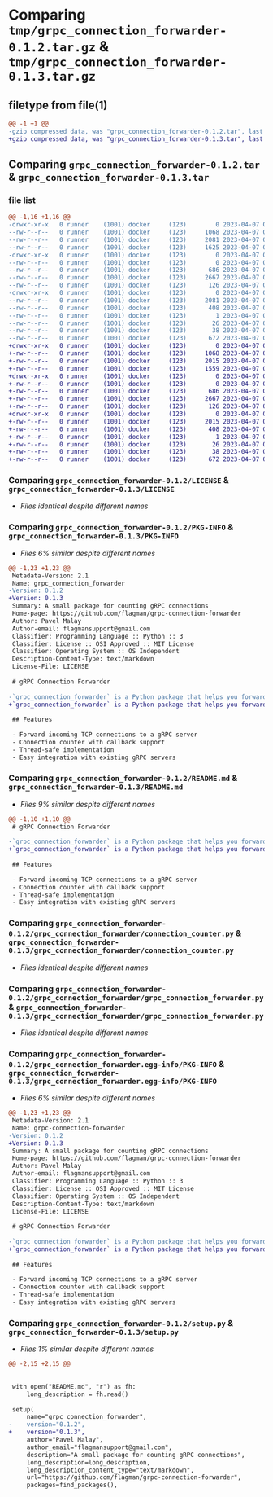 # Comparing `tmp/grpc_connection_forwarder-0.1.2.tar.gz` & `tmp/grpc_connection_forwarder-0.1.3.tar.gz`

## filetype from file(1)

```diff
@@ -1 +1 @@
-gzip compressed data, was "grpc_connection_forwarder-0.1.2.tar", last modified: Fri Apr  7 09:06:56 2023, max compression
+gzip compressed data, was "grpc_connection_forwarder-0.1.3.tar", last modified: Fri Apr  7 09:16:33 2023, max compression
```

## Comparing `grpc_connection_forwarder-0.1.2.tar` & `grpc_connection_forwarder-0.1.3.tar`

### file list

```diff
@@ -1,16 +1,16 @@
-drwxr-xr-x   0 runner    (1001) docker     (123)        0 2023-04-07 09:06:56.495176 grpc_connection_forwarder-0.1.2/
--rw-r--r--   0 runner    (1001) docker     (123)     1068 2023-04-07 09:06:35.000000 grpc_connection_forwarder-0.1.2/LICENSE
--rw-r--r--   0 runner    (1001) docker     (123)     2081 2023-04-07 09:06:56.491176 grpc_connection_forwarder-0.1.2/PKG-INFO
--rw-r--r--   0 runner    (1001) docker     (123)     1625 2023-04-07 09:06:35.000000 grpc_connection_forwarder-0.1.2/README.md
-drwxr-xr-x   0 runner    (1001) docker     (123)        0 2023-04-07 09:06:56.491176 grpc_connection_forwarder-0.1.2/grpc_connection_forwarder/
--rw-r--r--   0 runner    (1001) docker     (123)        0 2023-04-07 09:06:35.000000 grpc_connection_forwarder-0.1.2/grpc_connection_forwarder/__init__.py
--rw-r--r--   0 runner    (1001) docker     (123)      686 2023-04-07 09:06:35.000000 grpc_connection_forwarder-0.1.2/grpc_connection_forwarder/connection_counter.py
--rw-r--r--   0 runner    (1001) docker     (123)     2667 2023-04-07 09:06:35.000000 grpc_connection_forwarder-0.1.2/grpc_connection_forwarder/grpc_connection_forwarder.py
--rw-r--r--   0 runner    (1001) docker     (123)      126 2023-04-07 09:06:35.000000 grpc_connection_forwarder-0.1.2/grpc_connection_forwarder/lock_with_value.py
-drwxr-xr-x   0 runner    (1001) docker     (123)        0 2023-04-07 09:06:56.491176 grpc_connection_forwarder-0.1.2/grpc_connection_forwarder.egg-info/
--rw-r--r--   0 runner    (1001) docker     (123)     2081 2023-04-07 09:06:56.000000 grpc_connection_forwarder-0.1.2/grpc_connection_forwarder.egg-info/PKG-INFO
--rw-r--r--   0 runner    (1001) docker     (123)      408 2023-04-07 09:06:56.000000 grpc_connection_forwarder-0.1.2/grpc_connection_forwarder.egg-info/SOURCES.txt
--rw-r--r--   0 runner    (1001) docker     (123)        1 2023-04-07 09:06:56.000000 grpc_connection_forwarder-0.1.2/grpc_connection_forwarder.egg-info/dependency_links.txt
--rw-r--r--   0 runner    (1001) docker     (123)       26 2023-04-07 09:06:56.000000 grpc_connection_forwarder-0.1.2/grpc_connection_forwarder.egg-info/top_level.txt
--rw-r--r--   0 runner    (1001) docker     (123)       38 2023-04-07 09:06:56.495176 grpc_connection_forwarder-0.1.2/setup.cfg
--rw-r--r--   0 runner    (1001) docker     (123)      672 2023-04-07 09:06:35.000000 grpc_connection_forwarder-0.1.2/setup.py
+drwxr-xr-x   0 runner    (1001) docker     (123)        0 2023-04-07 09:16:33.711755 grpc_connection_forwarder-0.1.3/
+-rw-r--r--   0 runner    (1001) docker     (123)     1068 2023-04-07 09:16:18.000000 grpc_connection_forwarder-0.1.3/LICENSE
+-rw-r--r--   0 runner    (1001) docker     (123)     2015 2023-04-07 09:16:33.711755 grpc_connection_forwarder-0.1.3/PKG-INFO
+-rw-r--r--   0 runner    (1001) docker     (123)     1559 2023-04-07 09:16:18.000000 grpc_connection_forwarder-0.1.3/README.md
+drwxr-xr-x   0 runner    (1001) docker     (123)        0 2023-04-07 09:16:33.707755 grpc_connection_forwarder-0.1.3/grpc_connection_forwarder/
+-rw-r--r--   0 runner    (1001) docker     (123)        0 2023-04-07 09:16:18.000000 grpc_connection_forwarder-0.1.3/grpc_connection_forwarder/__init__.py
+-rw-r--r--   0 runner    (1001) docker     (123)      686 2023-04-07 09:16:18.000000 grpc_connection_forwarder-0.1.3/grpc_connection_forwarder/connection_counter.py
+-rw-r--r--   0 runner    (1001) docker     (123)     2667 2023-04-07 09:16:18.000000 grpc_connection_forwarder-0.1.3/grpc_connection_forwarder/grpc_connection_forwarder.py
+-rw-r--r--   0 runner    (1001) docker     (123)      126 2023-04-07 09:16:18.000000 grpc_connection_forwarder-0.1.3/grpc_connection_forwarder/lock_with_value.py
+drwxr-xr-x   0 runner    (1001) docker     (123)        0 2023-04-07 09:16:33.707755 grpc_connection_forwarder-0.1.3/grpc_connection_forwarder.egg-info/
+-rw-r--r--   0 runner    (1001) docker     (123)     2015 2023-04-07 09:16:33.000000 grpc_connection_forwarder-0.1.3/grpc_connection_forwarder.egg-info/PKG-INFO
+-rw-r--r--   0 runner    (1001) docker     (123)      408 2023-04-07 09:16:33.000000 grpc_connection_forwarder-0.1.3/grpc_connection_forwarder.egg-info/SOURCES.txt
+-rw-r--r--   0 runner    (1001) docker     (123)        1 2023-04-07 09:16:33.000000 grpc_connection_forwarder-0.1.3/grpc_connection_forwarder.egg-info/dependency_links.txt
+-rw-r--r--   0 runner    (1001) docker     (123)       26 2023-04-07 09:16:33.000000 grpc_connection_forwarder-0.1.3/grpc_connection_forwarder.egg-info/top_level.txt
+-rw-r--r--   0 runner    (1001) docker     (123)       38 2023-04-07 09:16:33.711755 grpc_connection_forwarder-0.1.3/setup.cfg
+-rw-r--r--   0 runner    (1001) docker     (123)      672 2023-04-07 09:16:18.000000 grpc_connection_forwarder-0.1.3/setup.py
```

### Comparing `grpc_connection_forwarder-0.1.2/LICENSE` & `grpc_connection_forwarder-0.1.3/LICENSE`

 * *Files identical despite different names*

### Comparing `grpc_connection_forwarder-0.1.2/PKG-INFO` & `grpc_connection_forwarder-0.1.3/PKG-INFO`

 * *Files 6% similar despite different names*

```diff
@@ -1,23 +1,23 @@
 Metadata-Version: 2.1
 Name: grpc_connection_forwarder
-Version: 0.1.2
+Version: 0.1.3
 Summary: A small package for counting gRPC connections
 Home-page: https://github.com/flagman/grpc-connection-forwarder
 Author: Pavel Malay
 Author-email: flagmansupport@gmail.com
 Classifier: Programming Language :: Python :: 3
 Classifier: License :: OSI Approved :: MIT License
 Classifier: Operating System :: OS Independent
 Description-Content-Type: text/markdown
 License-File: LICENSE
 
 # gRPC Connection Forwarder
 
-`grpc_connection_forwarder` is a Python package that helps you forward incoming TCP connections to a gRPC server. It is particularly useful when you want to expose your gRPC services to non-gRPC clients or when you need to track the number of active connections.
+`grpc_connection_forwarder` is a Python package that helps you forward incoming TCP connections to a gRPC server. It is particularly useful when you need to track the number of active connections.
 
 ## Features
 
 - Forward incoming TCP connections to a gRPC server
 - Connection counter with callback support
 - Thread-safe implementation
 - Easy integration with existing gRPC servers
```

### Comparing `grpc_connection_forwarder-0.1.2/README.md` & `grpc_connection_forwarder-0.1.3/README.md`

 * *Files 9% similar despite different names*

```diff
@@ -1,10 +1,10 @@
 # gRPC Connection Forwarder
 
-`grpc_connection_forwarder` is a Python package that helps you forward incoming TCP connections to a gRPC server. It is particularly useful when you want to expose your gRPC services to non-gRPC clients or when you need to track the number of active connections.
+`grpc_connection_forwarder` is a Python package that helps you forward incoming TCP connections to a gRPC server. It is particularly useful when you need to track the number of active connections.
 
 ## Features
 
 - Forward incoming TCP connections to a gRPC server
 - Connection counter with callback support
 - Thread-safe implementation
 - Easy integration with existing gRPC servers
```

### Comparing `grpc_connection_forwarder-0.1.2/grpc_connection_forwarder/connection_counter.py` & `grpc_connection_forwarder-0.1.3/grpc_connection_forwarder/connection_counter.py`

 * *Files identical despite different names*

### Comparing `grpc_connection_forwarder-0.1.2/grpc_connection_forwarder/grpc_connection_forwarder.py` & `grpc_connection_forwarder-0.1.3/grpc_connection_forwarder/grpc_connection_forwarder.py`

 * *Files identical despite different names*

### Comparing `grpc_connection_forwarder-0.1.2/grpc_connection_forwarder.egg-info/PKG-INFO` & `grpc_connection_forwarder-0.1.3/grpc_connection_forwarder.egg-info/PKG-INFO`

 * *Files 6% similar despite different names*

```diff
@@ -1,23 +1,23 @@
 Metadata-Version: 2.1
 Name: grpc-connection-forwarder
-Version: 0.1.2
+Version: 0.1.3
 Summary: A small package for counting gRPC connections
 Home-page: https://github.com/flagman/grpc-connection-forwarder
 Author: Pavel Malay
 Author-email: flagmansupport@gmail.com
 Classifier: Programming Language :: Python :: 3
 Classifier: License :: OSI Approved :: MIT License
 Classifier: Operating System :: OS Independent
 Description-Content-Type: text/markdown
 License-File: LICENSE
 
 # gRPC Connection Forwarder
 
-`grpc_connection_forwarder` is a Python package that helps you forward incoming TCP connections to a gRPC server. It is particularly useful when you want to expose your gRPC services to non-gRPC clients or when you need to track the number of active connections.
+`grpc_connection_forwarder` is a Python package that helps you forward incoming TCP connections to a gRPC server. It is particularly useful when you need to track the number of active connections.
 
 ## Features
 
 - Forward incoming TCP connections to a gRPC server
 - Connection counter with callback support
 - Thread-safe implementation
 - Easy integration with existing gRPC servers
```

### Comparing `grpc_connection_forwarder-0.1.2/setup.py` & `grpc_connection_forwarder-0.1.3/setup.py`

 * *Files 1% similar despite different names*

```diff
@@ -2,15 +2,15 @@
 
 
 with open("README.md", "r") as fh:
     long_description = fh.read()
 
 setup(
     name="grpc_connection_forwarder",
-    version="0.1.2",
+    version="0.1.3",
     author="Pavel Malay",
     author_email="flagmansupport@gmail.com",
     description="A small package for counting gRPC connections",
     long_description=long_description,
     long_description_content_type="text/markdown",
     url="https://github.com/flagman/grpc-connection-forwarder",
     packages=find_packages(),
```

